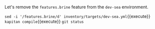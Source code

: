 Let's remove the `features.brine` feature from the `dev-sea` environment.

`sed -i '/features.brine/d' inventory/targets/dev-sea.yml`{{execute}}
`kapitan compile`{{execute}}
`git status`
